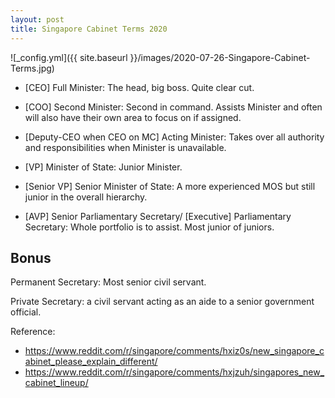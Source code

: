 ```yaml
---
layout: post
title: Singapore Cabinet Terms 2020
---
```


![_config.yml]({{ site.baseurl }}/images/2020-07-26-Singapore-Cabinet-Terms.jpg)

- [CEO] Full Minister: The head, big boss. Quite clear cut.

- [COO] Second Minister: Second in command. Assists Minister and often will also have their own area to focus on if assigned.

- [Deputy-CEO when CEO on MC] Acting Minister: Takes over all authority and responsibilities when Minister is unavailable.

- [VP] Minister of State: Junior Minister.

- [Senior VP] Senior Minister of State: A more experienced MOS but still junior in the overall hierarchy.

- [AVP] Senior Parliamentary Secretary/ [Executive] Parliamentary Secretary: Whole portfolio is to assist. Most junior of juniors.

## Bonus

Permanent Secretary: Most senior civil servant.

Private Secretary: a civil servant acting as an aide to a senior government official.

Reference:

- https://www.reddit.com/r/singapore/comments/hxiz0s/new_singapore_cabinet_please_explain_different/
- https://www.reddit.com/r/singapore/comments/hxjzuh/singapores_new_cabinet_lineup/
